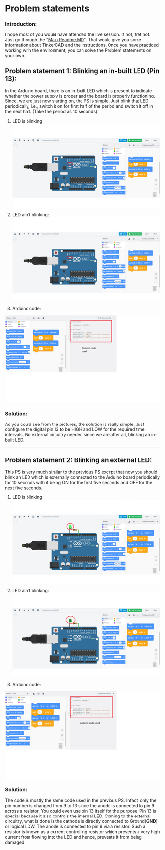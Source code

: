 # Problem statements #

### Introduction: 

I hope most of you would have attended the live session. If not, fret not. Just go through the "[Main Readme.MD](https://github.com/CFI-Electronics-Club/TinkerCAD_Arduino/blob/main/README.md)". That would give you some information about TinkerCAD and the instructions. Once you have practiced working with the environment, you can solve the Problem statements on your own.

## Problem statement 1: Blinking an in-built LED (Pin 13):

In the Arduino board, there is an in-built LED which is present to indicate whether the power supply is proper and the board is properly functioning. Since, we are just now starting on, the PS is simple. Just blink that LED periodically, i.e., switch it on for first half of the period and switch it off in the next half. (Take the period as 10 seconds).

1. LED is blinking
![temp](https://github.com/CFI-Electronics-Club/TinkerCAD_Arduino/blob/main/images/p1(1).jpg)

2. LED ain't blinking:
![temp](https://github.com/CFI-Electronics-Club/TinkerCAD_Arduino/blob/main/images/p1(2).jpg)

3. Arduino code:

![temp](https://github.com/CFI-Electronics-Club/TinkerCAD_Arduino/blob/main/images/p1(3).jpg)

### Solution:
As you could see from the pictures, the solution is really simple. Just configure the digital pin 13 to be HIGH and LOW for the required time intervals. No external circuitry needed since we are after all, blinking an in-built LED.

_________________________________________________________________________________________________________________________________________________________________________________

## Problem statement 2: Blinking an external LED:

This PS is very much similar to the previous PS except that now you should blink an LED which is externally connected to the Arduino board periodically for 10 seconds with it being ON for the first five seconds and OFF for the next five seconds.

1. LED is blinking
![temp](https://github.com/CFI-Electronics-Club/TinkerCAD_Arduino/blob/main/images/p2(1).jpg)

2. LED ain't blinking:
![temp](https://github.com/CFI-Electronics-Club/TinkerCAD_Arduino/blob/main/images/p2(2).jpg)

3. Arduino code:

![temp](https://github.com/CFI-Electronics-Club/TinkerCAD_Arduino/blob/main/images/p2(3).jpg)

### Solution:
The code is mostly the same code used in the previous PS. Infact, only the pin number is changed from 9 to 13 since the anode is connected to pin 9 across a resistor. You could even use pin 13 itself for the purpose. Pin 13 is special because it also controls the internal LED. Coming to the external circuitry, what is done is the cathode is directly connected to Ground(**GND**) or logical LOW. The anode is connected to pin 9 via a resistor. Such a resistor is known as a current controlling resistor which prevents a very high current from flowing into the LED and hence, prevents it from being damaged.
